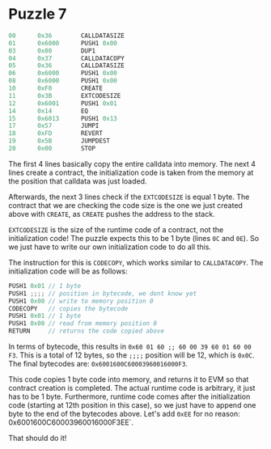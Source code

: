 # Puzzle 7

```js
00      0x36        CALLDATASIZE
01      0x6000      PUSH1 0x00
03      0x80        DUP1
04      0x37        CALLDATACOPY
05      0x36        CALLDATASIZE
06      0x6000      PUSH1 0x00
08      0x6000      PUSH1 0x00
10      0xF0        CREATE
11      0x3B        EXTCODESIZE
12      0x6001      PUSH1 0x01
14      0x14        EQ
15      0x6013      PUSH1 0x13
17      0x57        JUMPI
18      0xFD        REVERT
19      0x5B        JUMPDEST
20      0x00        STOP
```

The first 4 lines basically copy the entire calldata into memory. The next 4 lines create a contract, the initialization code is taken from the memory at the position that calldata was just loaded.

Afterwards, the next 3 lines check if the `EXTCODESIZE` is equal 1 byte. The contract that we are checking the code size is the one we just created above with `CREATE`, as `CREATE` pushes the address to the stack.

`EXTCODESIZE` is the size of the runtime code of a contract, not the initialization code! The puzzle expects this to be 1 byte (lines `0C` and `0E`). So we just have to write our own initialization code to do all this.

The instruction for this is `CODECOPY`, which works similar to `CALLDATACOPY`. The initialization code will be as follows:

```js
PUSH1 0x01 // 1 byte
PUSH1 ;;;; // position in bytecode, we dont know yet
PUSH1 0x00 // write to memory position 0
CODECOPY   // copies the bytecode 
PUSH1 0x01 // 1 byte
PUSH1 0x00 // read from memory position 0
RETURN     // returns the code copied above
```

In terms of bytecode, this results in `0x60 01 60 ;; 60 00 39 60 01 60 00 F3`. This is a total of 12 bytes, so the `;;;;` position will be 12, which is `0x0C`. The final bytecodes are: `0x6001600C60003960016000F3`.

This code copies 1 byte code into memory, and returns it to EVM so that contract creation is completed. The actual runtime code is arbitrary, it just has to be 1 byte. Furthermore, runtime code comes after the initialization code (starting at 12th position in this case), so we just have to append one byte to the end of the bytecodes above. Let's add `0xEE` for no reason: 0x6001600C60003960016000F3EE`.

That should do it!